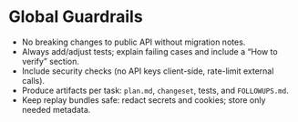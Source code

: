 # Global Guardrails
- No breaking changes to public API without migration notes.
- Always add/adjust tests; explain failing cases and include a “How to verify” section.
- Include security checks (no API keys client-side, rate-limit external calls).
- Produce artifacts per task: `plan.md`, `changeset`, tests, and `FOLLOWUPS.md`.
- Keep replay bundles safe: redact secrets and cookies; store only needed metadata.
